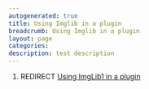 ```yaml
---
autogenerated: true
title: Using Imglib in a plugin
breadcrumb: Using Imglib in a plugin
layout: page
categories: 
description: test description
---
```


1.  REDIRECT [Using ImgLib1 in a plugin](Using_ImgLib1_in_a_plugin "wikilink")
